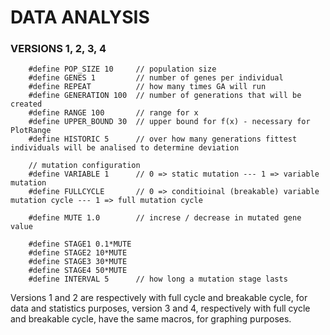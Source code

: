 # DATA ANALYSIS

### VERSIONS 1, 2, 3, 4

		#define POP_SIZE 10     // population size
		#define GENES 1         // number of genes per individual
		#define REPEAT          // how many times GA will run
		#define GENERATION 100  // number of generations that will be created
		#define RANGE 100       // range for x
		#define UPPER_BOUND 30  // upper bound for f(x) - necessary for PlotRange
		#define HISTORIC 5      // over how many generations fittest individuals will be analised to determine deviation

		// mutation configuration
		#define VARIABLE 1		// 0 => static mutation --- 1 => variable mutation
		#define FULLCYCLE  		// 0 => conditioinal (breakable) variable mutation cycle --- 1 => full mutation cycle

		#define MUTE 1.0        // increse / decrease in mutated gene value

		#define STAGE1 0.1*MUTE
		#define STAGE2 10*MUTE
		#define STAGE3 30*MUTE
		#define STAGE4 50*MUTE
		#define INTERVAL 5      // how long a mutation stage lasts

Versions 1 and 2 are respectively with full cycle and breakable cycle, for data and statistics purposes, version 3 and 4, respectively with full cycle and breakable cycle, have the same macros, for graphing purposes.
